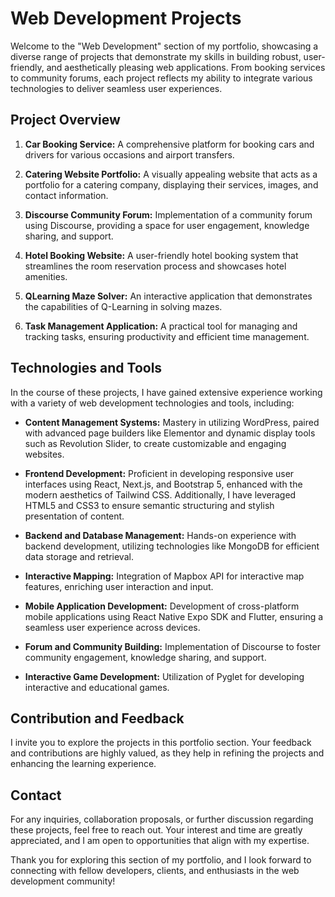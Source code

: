 # Web Development Projects

Welcome to the "Web Development" section of my portfolio, showcasing a diverse range of projects that demonstrate my skills in building robust, user-friendly, and aesthetically pleasing web applications. From booking services to community forums, each project reflects my ability to integrate various technologies to deliver seamless user experiences.

## Project Overview

1. **Car Booking Service:** A comprehensive platform for booking cars and drivers for various occasions and airport transfers.

2. **Catering Website Portfolio:** A visually appealing website that acts as a portfolio for a catering company, displaying their services, images, and contact information.

3. **Discourse Community Forum:** Implementation of a community forum using Discourse, providing a space for user engagement, knowledge sharing, and support.

4. **Hotel Booking Website:** A user-friendly hotel booking system that streamlines the room reservation process and showcases hotel amenities.

5. **QLearning Maze Solver:** An interactive application that demonstrates the capabilities of Q-Learning in solving mazes.

6. **Task Management Application:** A practical tool for managing and tracking tasks, ensuring productivity and efficient time management.

## Technologies and Tools

In the course of these projects, I have gained extensive experience working with a variety of web development technologies and tools, including:

- **Content Management Systems:** Mastery in utilizing WordPress, paired with advanced page builders like Elementor and dynamic display tools such as Revolution Slider, to create customizable and engaging websites.

- **Frontend Development:** Proficient in developing responsive user interfaces using React, Next.js, and Bootstrap 5, enhanced with the modern aesthetics of Tailwind CSS. Additionally, I have leveraged HTML5 and CSS3 to ensure semantic structuring and stylish presentation of content.

- **Backend and Database Management:** Hands-on experience with backend development, utilizing technologies like MongoDB for efficient data storage and retrieval.

- **Interactive Mapping:** Integration of Mapbox API for interactive map features, enriching user interaction and input.

- **Mobile Application Development:** Development of cross-platform mobile applications using React Native Expo SDK and Flutter, ensuring a seamless user experience across devices.

- **Forum and Community Building:** Implementation of Discourse to foster community engagement, knowledge sharing, and support.

- **Interactive Game Development:** Utilization of Pyglet for developing interactive and educational games.

## Contribution and Feedback

I invite you to explore the projects in this portfolio section. Your feedback and contributions are highly valued, as they help in refining the projects and enhancing the learning experience.

## Contact

For any inquiries, collaboration proposals, or further discussion regarding these projects, feel free to reach out. Your interest and time are greatly appreciated, and I am open to opportunities that align with my expertise.

Thank you for exploring this section of my portfolio, and I look forward to connecting with fellow developers, clients, and enthusiasts in the web development community!


